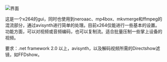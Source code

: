 ![界面](https://github.com/superxiao/cxgui/blob/wiki/%E4%B8%BB%E7%95%8C%E9%9D%A2.jpg)

这是一个x264的gui，同时也使用到neroaac、mp4box、mkvmerge和ffmpeg的混流部分，通过avisynth进行简单的处理。目前x264仅能进行一些基本的设置。功能方面，可以对视频或音频编码，也可以复制流。适合批量压制一些掌上设备的视频。

要求：.net framework 2.0 以上，avisynth，以及解码视频所需的Directshow滤镜，如FFDshow。
